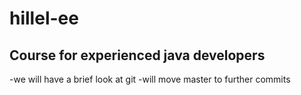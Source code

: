 # hillel-ee

## Course for experienced java developers

-we will have a brief look at git
-will move master to further commits